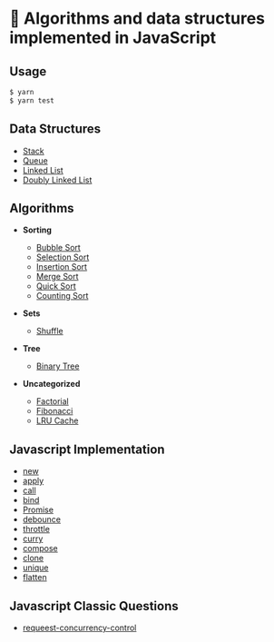 # 📝 Algorithms and data structures implemented in JavaScript

## Usage

```bash
$ yarn
$ yarn test
```

## Data Structures

- [Stack](src/data-structures/stack)
- [Queue](src/data-structures/queue)
- [Linked List](src/data-structures/linked-list)
- [Doubly Linked List](src/data-structures/doubly-linked-list)

## Algorithms

- **Sorting**

  - [Bubble Sort](src/algorithms/sorting/bubble-sort)
  - [Selection Sort](src/algorithms/sorting/selection-sort)
  - [Insertion Sort](src/algorithms/sorting/insertion-sort)
  - [Merge Sort](src/algorithms/sorting/merge-sort)
  - [Quick Sort](src/algorithms/sorting/quick-sort)
  - [Counting Sort](src/algorithms/sorting/counting-sort)

- **Sets**

  - [Shuffle](src/algorithms/sets/shuffle/)

- **Tree**

  - [Binary Tree](src/algorithms/tree/binary-tree)

- **Uncategorized**

  - [Factorial](src/algorithms/math/factorial)
  - [Fibonacci](src/algorithms/math/fibonacci)
  - [LRU Cache](src/algorithms/uncategorized/lru-cache)

## Javascript Implementation

- [new](src/javascript-implementation/new)
- [apply](src/javascript-implementation/apply)
- [call](src/javascript-implementation/call)
- [bind](src/javascript-implementation/bind)
- [Promise](src/javascript-implementation/Promise)
- [debounce](src/javascript-implementation/debounce)
- [throttle](src/javascript-implementation/throttle)
- [curry](src/javascript-implementation/curry)
- [compose](src/javascript-implementation/compose)
- [clone](src/javascript-implementation/clone)
- [unique](src/javascript-implementation/unique)
- [flatten](src/javascript-implementation/flatten)

## Javascript Classic Questions

- [requeest-concurrency-control](src/classic-questions/request-concurrency-control)
